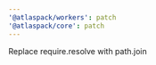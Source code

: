 ```yaml
---
'@atlaspack/workers': patch
'@atlaspack/core': patch
---
```


Replace require.resolve with path.join
